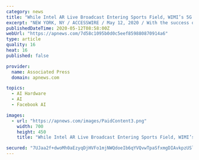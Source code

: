 ```yaml
---
category: news
title: "While Intel AR Live Broadcast Entering Sports Field, WIMI’s 5G + AI Focuses On 5 Scenarios of Holographic Cloud Services"
excerpt: "NEW YORK, NY / ACCESSWIRE / May 12, 2020 / With the success of products such as Oculus Rift and Sony’s Playstation Virtual Reality, vendors of VR and AR systems no longer need to hype the technology and are trying to make them more practical."
publishedDateTime: 2020-05-12T08:58:00Z
webUrl: "https://apnews.com/7d58c1095b0d0c5eef859880870914a6"
type: article
quality: 16
heat: 16
published: false

provider:
  name: Associated Press
  domain: apnews.com

topics:
  - AI Hardware
  - AI
  - Facebook AI

images:
  - url: "https://apnews.com/images/PaidContent3.png"
    width: 700
    height: 450
    title: "While Intel AR Live Broadcast Entering Sports Field, WIMI’s 5G + AI Focuses On 5 Scenarios of Holographic Cloud Services"

secured: "7UJaa2f+dwoMh0aEzyqDjHVFo1mjNWQdoeIb6qYVQvwTpaSfxmgDIAvkpzUSlJv4smQFUkVdTdZm0VE3aXviFmL2tgn8Sa38xnhuGu2z/qpZTLZrkD15V801iy1RDmb/GP0OM1fIAeyg38X3wkW1k9tIHveyDXCqh8EvCH+NCbiqq0XEnlQ9ALwqEV5eG1mKoIapnDwWMwb2AicZywDaRv+FGCFZxtJcW+3Kxw6SHEEh1DVejU+3uAYis1mxGN7CEZzGriMyiKaShVdmWPfsAuLfY2cKJavJeb0FoHxdr+ujh4x8FHoa/h6syUB0HRYK;LkTuKlaKkR4fjPx+PJyKPw=="
---
```


